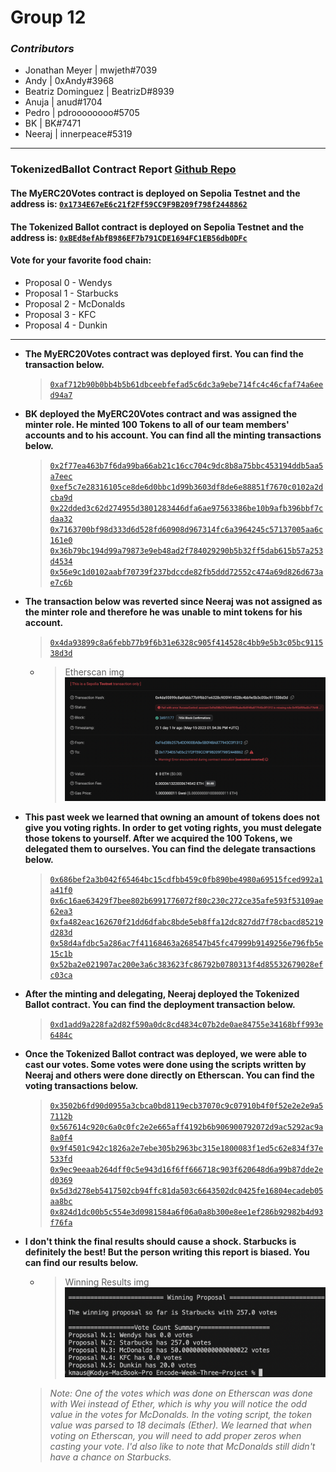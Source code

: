 # Group 12

### _Contributors_

- Jonathan Meyer | mwjeth#7039
- Andy | 0xAndy#3968
- Beatriz Dominguez | BeatrizD#8939
- Anuja | anud#1704
- Pedro | pdroooooooo#5705
- BK | BK#7471
- Neeraj | innerpeace#5319

---

### TokenizedBallot Contract Report [Github Repo](https://github.com/bdomingu/Encode-Week-Three-Project)

#### The MyERC20Votes contract is deployed on Sepolia Testnet and the address is: [`0x1734E67eE6c21f2Ff59CC9F9B209f798f2448862`](https://sepolia.etherscan.io/address/0x1734e67ee6c21f2ff59cc9f9b209f798f2448862)
#### The Tokenized Ballot contract is deployed on Sepolia Testnet and the address is: [`0xBEd8efAbfB986EF7b791CDE1694FC1EB56db0DFc`](https://sepolia.etherscan.io/address/0xbed8efabfb986ef7b791cde1694fc1eb56db0dfc)

#### Vote for your favorite food chain:

- Proposal 0 - Wendys
- Proposal 1 - Starbucks
- Proposal 2 - McDonalds
- Proposal 3 - KFC
- Proposal 4 - Dunkin

---
- **The MyERC20Votes contract was deployed first. You can find the transaction below.**
  > [`0xaf712b90b0bb4b5b61dbceebfefad5c6dc3a9ebe714fc4c46cfaf74a6eed94a7`](https://sepolia.etherscan.io/tx/0xaf712b90b0bb4b5b61dbceebfefad5c6dc3a9ebe714fc4c46cfaf74a6eed94a7)
- **BK deployed the MyERC20Votes contract and was assigned the minter role. He minted 100 Tokens to all of our team members' accounts and to his account. You can find all the minting transactions below.**
  > [`0x2f77ea463b7f6da99ba66ab21c16cc704c9dc8b8a75bbc453194ddb5aa5a7eec`](https://sepolia.etherscan.io/tx/0x2f77ea463b7f6da99ba66ab21c16cc704c9dc8b8a75bbc453194ddb5aa5a7eec)
  > [`0xef5c7e28316105ce8de6d0bbc1d99b3603df8de6e88851f7670c0102a2dcba9d`](https://sepolia.etherscan.io/tx/0xef5c7e28316105ce8de6d0bbc1d99b3603df8de6e88851f7670c0102a2dcba9d)
  > [`0x22dded3c62d274955d3801283446dfa6ae97563386be10b9afb396bbf7cdaa32`](https://sepolia.etherscan.io/tx/0x22dded3c62d274955d3801283446dfa6ae97563386be10b9afb396bbf7cdaa32)
  > [`0x7163700bf98d333d6d528fd60908d967314fc6a3964245c57137005aa6c161e0`](https://sepolia.etherscan.io/tx/0x7163700bf98d333d6d528fd60908d967314fc6a3964245c57137005aa6c161e0)
  > [`0x36b79bc194d99a79873e9eb48ad2f784029290b5b32ff5dab615b57a253d4534`](https://sepolia.etherscan.io/tx/0x36b79bc194d99a79873e9eb48ad2f784029290b5b32ff5dab615b57a253d4534)
  > [`0x56e9c1d0102aabf70739f237bdccde82fb5ddd72552c474a69d826d673ae7c6b`](https://sepolia.etherscan.io/tx/0x56e9c1d0102aabf70739f237bdccde82fb5ddd72552c474a69d826d673ae7c6b)
- **The transaction below was reverted since Neeraj was not assigned as the minter role and therefore he was unable to mint tokens for his account.**
  > [`0x4da93899c8a6febb77b9f6b31e6328c905f414528c4bb9e5b3c05bc911538d3d`](https://sepolia.etherscan.io/tx/0x4da93899c8a6febb77b9f6b31e6328c905f414528c4bb9e5b3c05bc911538d3d)
  - > Etherscan img ![revertMintEtherscan](./images/revertedMint.png)
- **This past week we learned that owning an amount of tokens does not give you voting rights. In order to get voting rights, you must delegate those tokens to yourself. After we acquired the 100 Tokens, we delegated them to ourselves. You can find the delegate transactions below.**
  > [`0x686bef2a3b042f65464bc15cdfbb459c0fb890be4980a69515fced992a1a41f0`](https://sepolia.etherscan.io/tx/0x686bef2a3b042f65464bc15cdfbb459c0fb890be4980a69515fced992a1a41f0)
  > [`0x6c16ae63429f7bee802b6991776072f80c230c272ce35afe593f53109ae62ea3`](https://sepolia.etherscan.io/tx/0x6c16ae63429f7bee802b6991776072f80c230c272ce35afe593f53109ae62ea3)
  > [`0xfa482eac162670f21dd6dfabc8bde5eb8ffa12dc827dd7f78cbacd85219d283d`](https://sepolia.etherscan.io/tx/0xfa482eac162670f21dd6dfabc8bde5eb8ffa12dc827dd7f78cbacd85219d283d)
  > [`0x58d4afdbc5a286ac7f41168463a268547b45fc47999b9149256e796fb5e15c1b`](https://sepolia.etherscan.io/tx/0x58d4afdbc5a286ac7f41168463a268547b45fc47999b9149256e796fb5e15c1b)
  > [`0x52ba2e021907ac200e3a6c383623fc86792b0780313f4d85532679028efc03ca`](https://sepolia.etherscan.io/tx/0x52ba2e021907ac200e3a6c383623fc86792b0780313f4d85532679028efc03ca)
- **After the minting and delegating, Neeraj deployed the Tokenized Ballot contract. You can find the deployment transaction below.**
  > [`0xd1add9a228fa2d82f590a0dc8cd4834c07b2de0ae84755e34168bff993e6484c`](https://sepolia.etherscan.io/tx/0xd1add9a228fa2d82f590a0dc8cd4834c07b2de0ae84755e34168bff993e6484c)
- **Once the Tokenized Ballot contract was deployed, we were able to cast our votes. Some votes were done using the scripts written by Neeraj and others were done directly on Etherscan. You can find the voting transactions below.**
  > [`0x3502b6fd90d0955a3cbca0bd8119ecb37070c9c07910b4f0f52e2e2e9a57112b`](https://sepolia.etherscan.io/tx/0x3502b6fd90d0955a3cbca0bd8119ecb37070c9c07910b4f0f52e2e2e9a57112b) 
  > [`0x567614c920c6a0c0fc2e2e665aff4192b6b906900792072d9ac5292ac9a8a0f4`](https://sepolia.etherscan.io/tx/0x567614c920c6a0c0fc2e2e665aff4192b6b906900792072d9ac5292ac9a8a0f4) 
  > [`0x9f4501c942c1826a2e7ebe305b2963bc315e1800083f1ed5c62e834f37e533fd`](https://sepolia.etherscan.io/tx/0x9f4501c942c1826a2e7ebe305b2963bc315e1800083f1ed5c62e834f37e533fd) 
  > [`0x9ec9eeaab264dff0c5e943d16f6ff666718c903f620648d6a99b87dde2ed0369`](https://sepolia.etherscan.io/tx/0x9ec9eeaab264dff0c5e943d16f6ff666718c903f620648d6a99b87dde2ed0369)
  > [`0x5d3d278eb5417502cb94ffc81da503c6643502dc0425fe16804ecadeb05aa8bc`](https://sepolia.etherscan.io/tx/0x5d3d278eb5417502cb94ffc81da503c6643502dc0425fe16804ecadeb05aa8bc)
  > [`0x824d1dc00b5c554e3d0981584a6f06a0a8b300e8ee1ef286b92982b4d93f76fa`](https://sepolia.etherscan.io/tx/0x824d1dc00b5c554e3d0981584a6f06a0a8b300e8ee1ef286b92982b4d93f76fa)
- **I don't think the final results should cause a shock. Starbucks is definitely the best! But the person writing this report is biased. You can find our results below.**
    - > Winning Results img ![results](./images/finalResults.png)
  > *Note: One of the votes which was done on Etherscan was done with Wei instead of Ether, which is why you will notice the odd  value in the votes for McDonalds. In the voting script, the token value was parsed to 18 decimals (Ether). We learned that when voting on Etherscan, you will need to add proper zeros when casting your vote. I'd also like to note that McDonalds still didn't have a chance on Starbucks.*
   
